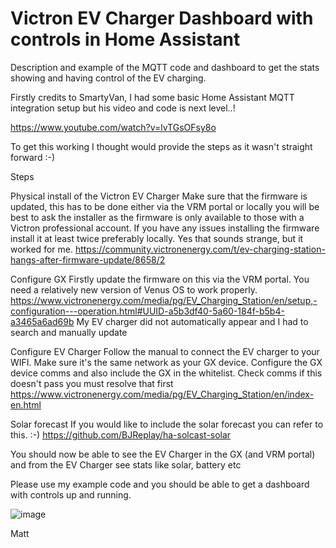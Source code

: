 # Victron EV Charger Dashboard with controls in Home Assistant
Description and example of the MQTT code and dashboard to get the stats showing and having control of the EV charging.  

Firstly credits to SmartyVan, I had some basic Home Assistant MQTT integration setup but his video and code is next level..!  

https://www.youtube.com/watch?v=lvTGsOFsy8o

To get this working I thought would provide the steps as it wasn't straight forward  :-)

Steps

Physical install of the Victron EV Charger
Make sure that the firmware is updated, this has to be done either via the VRM portal or locally you will be best to ask the installer as the firmware is only available to those with a Victron professional account.
If you have any issues installing the firmware install it at least twice preferably locally.  Yes that sounds strange, but it worked for me.
https://community.victronenergy.com/t/ev-charging-station-hangs-after-firmware-update/8658/2

Configure GX
Firstly update the firmware on this via the VRM portal.  You need a relatively new version of Venus OS to work properly.
https://www.victronenergy.com/media/pg/EV_Charging_Station/en/setup,-configuration---operation.html#UUID-a5b3df40-5a60-184f-b5b4-a3465a6ad69b
My EV charger did not automatically appear and I had to search and manually update

Configure EV Charger
Follow the manual to connect the EV charger to your WIFI.  Make sure it's the same network as your GX device.
Configure the GX device comms and also include the GX in the whitelist.
Check comms if this doesn't pass you must resolve that first
https://www.victronenergy.com/media/pg/EV_Charging_Station/en/index-en.html

Solar forecast
If you would like to include the solar forecast you can refer to this.  :-)
https://github.com/BJReplay/ha-solcast-solar

You should now be able to see the EV Charger in the GX (and VRM portal) and from the EV Charger see stats like solar, battery etc

Please use my example code and you should be able to get a dashboard with controls up and running.

![image](https://github.com/user-attachments/assets/c2bb7ca7-3003-4fdf-8ff1-bf2fd67b9a4b)

Matt
